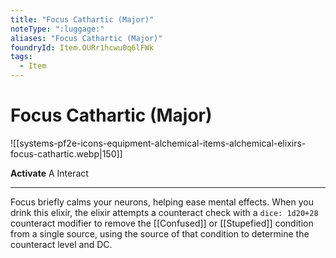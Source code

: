 ```yaml
---
title: "Focus Cathartic (Major)"
noteType: ":luggage:"
aliases: "Focus Cathartic (Major)"
foundryId: Item.OURr1hcwu0q6lFWk
tags:
  - Item
---
```


# Focus Cathartic (Major)
![[systems-pf2e-icons-equipment-alchemical-items-alchemical-elixirs-focus-cathartic.webp|150]]

**Activate** A Interact

* * *

Focus briefly calms your neurons, helping ease mental effects. When you drink this elixir, the elixir attempts a counteract check with a `dice: 1d20+28` counteract modifier to remove the [[Confused]] or [[Stupefied]] condition from a single source, using the source of that condition to determine the counteract level and DC.

